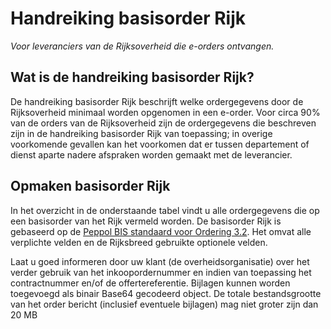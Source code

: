 # Handreiking basisorder Rijk

<p class="addition" title="Ondertitel">
<em>Voor leveranciers van de Rijksoverheid die e-orders ontvangen.</em>
</p>

## Wat is de handreiking basisorder Rijk?
De handreiking basisorder Rijk beschrijft welke ordergegevens door de Rijksoverheid minimaal worden opgenomen in een e-order. Voor circa 90% van de orders van de Rijksoverheid zijn de ordergegevens die beschreven zijn in de handreiking basisorder Rijk van toepassing; in overige voorkomende gevallen kan het voorkomen dat er tussen departement of dienst aparte nadere afspraken worden gemaakt met de leverancier.

## Opmaken basisorder Rijk
In het overzicht in de onderstaande tabel vindt u alle ordergegevens die op een basisorder van het Rijk vermeld worden. De basisorder Rijk is gebaseerd op de [Peppol BIS standaard voor Ordering 3.2](https://docs.peppol.eu/poacc/upgrade-3/profiles/28-ordering/). Het omvat alle verplichte velden en de Rijksbreed gebruikte optionele velden.

Laat u goed informeren door uw klant (de overheidsorganisatie) over het verder gebruik van het inkoopordernummer en indien van toepassing het contractnummer en/of de offertereferentie.
Bijlagen kunnen worden toegevoegd als binair Base64 gecodeerd object. De totale bestandsgrootte van het order bericht (inclusief eventuele bijlagen) mag niet groter zijn dan 20 MB
